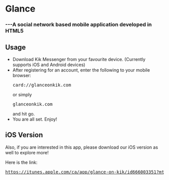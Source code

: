 <h1>Glance</h1>
<h3>---A social network based mobile application developed in HTML5</h3>

<h2>Usage</h2>
<ul>
<li>
Download Kik Messenger from your favourite device. (Currently supports iOS and Android devices)
</li>
<li>
After registering for an account, enter the following to your mobile browser:<pre>card://glanceonkik.com</pre>or simply<pre>glanceonkik.com</pre>and hit go.
</li>
<li>
You are all set. Enjoy!
</li>
</ul>

<h2>iOS Version</h2>
Also, if you are interested in this app, please download our iOS version as well to explore more!

Here is the link:<pre><a target="_blank" href="https://itunes.apple.com/ca/app/glance-on-kik/id666003351?mt=8">https://itunes.apple.com/ca/app/glance-on-kik/id666003351?mt=8</a></pre>
